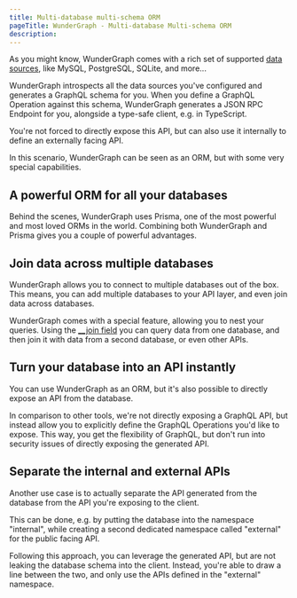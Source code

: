 ```yaml
---
title: Multi-database multi-schema ORM
pageTitle: WunderGraph - Multi-database Multi-schema ORM
description:
---
```


As you might know,
WunderGraph comes with a rich set of supported [data sources](/docs/supported-data-sources),
like MySQL, PostgreSQL, SQLite, and more...

WunderGraph introspects all the data sources you've configured and generates a GraphQL schema for you.
When you define a GraphQL Operation against this schema,
WunderGraph generates a JSON RPC Endpoint for you,
alongside a type-safe client, e.g. in TypeScript.

You're not forced to directly expose this API,
but can also use it internally to define an externally facing API.

In this scenario, WunderGraph can be seen as an ORM,
but with some very special capabilities.

## A powerful ORM for all your databases

Behind the scenes, WunderGraph uses Prisma, one of the most powerful and most loved ORMs in the world.
Combining both WunderGraph and Prisma gives you a couple of powerful advantages.

## Join data across multiple databases

WunderGraph allows you to connect to multiple databases out of the box.
This means, you can add multiple databases to your API layer,
and even join data across databases.

WunderGraph comes with a special feature, allowing you to nest your queries.
Using the [\_\_join field](/docs/core-concepts/__join-field) you can query data from one database,
and then join it with data from a second database, or even other APIs.

## Turn your database into an API instantly

You can use WunderGraph as an ORM,
but it's also possible to directly expose an API from the database.

In comparison to other tools,
we're not directly exposing a GraphQL API,
but instead allow you to explicitly define the GraphQL Operations you'd like to expose.
This way, you get the flexibility of GraphQL,
but don't run into security issues of directly exposing the generated API.

## Separate the internal and external APIs

Another use case is to actually separate the API generated from the database from the API you're exposing to the client.

This can be done,
e.g. by putting the database into the namespace "internal",
while creating a second dedicated namespace called "external" for the public facing API.

Following this approach,
you can leverage the generated API,
but are not leaking the database schema into the client.
Instead, you're able to draw a line between the two,
and only use the APIs defined in the "external" namespace.
